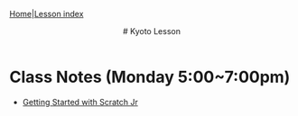 [Home](../../index.html)|[Lesson index](../lessons/index.html)

<header>
# Kyoto Lesson
</header>

# Class Notes (Monday 5:00~7:00pm)

* [Getting Started with Scratch Jr](./a_mon0500pm.html)
